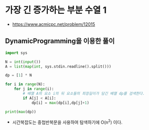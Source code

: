 # 가장 긴 증가하는 부분 수열 1

- https://www.acmicpc.net/problem/12015

## DynamicProgramming을 이용한 풀이

```python
import sys

N = int(input())
A = list(map(int, sys.stdin.readline().split()))

dp = [1] * N

for i in range(N):
    for j in range(i):
        # 배열 A의 요소 i의 뒤 요소들의 최장길이가 담긴 배열 dp를 검색한다.
        if A[j] < A[i]:
            dp[i] = max(dp[i],dp[j]+1)

print(max(dp))
```

- 시간복잡도는 중첩반복문을 사용하여 탐색하기에 O(n<sup>2</sup>) 이다. 